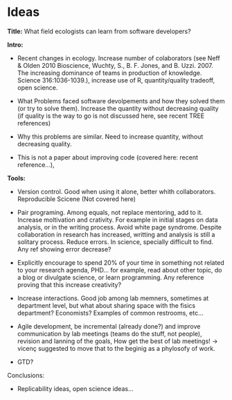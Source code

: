 Ideas
========================================================

**Title:** What field ecologists can learn from software developers?


**Intro:**

- Recent changes in ecology. Increase number of colaborators (see Neff & Olden 2010 Bioscience, Wuchty, S., B. F. Jones, and B. Uzzi. 2007. The increasing dominance of teams in production of knowledge. Science 316:1036-1039.), increase use of R, quantity/quality tradeoff, open science.

- What Problems faced software devolpements and how they solved them (or try to solve them). Increase the quantity without decreasing quality (if quality is the way to go is not discussed here, see recent TREE references)

- Why this problems are similar. Need to increase quantity, without decreasing quality. 

- This is not a paper about improving code (covered here: recent reference...), 

**Tools:**

- Version control. Good when using it alone, better whith collaborators. Reproducible Scicene (Not covered here)

- Pair programing. Among equals, not replace mentoring, add to it. Increase moltivation and crativity. For example in initial stages on data analysis, or in the writing process. Avoid white page syndrome. Despite collaboration in research has increased, writting and analysis is still a solitary process. Reduce errors. In science, specially difficult to find. Any ref 
showing error decrease?

- Explicitly encourage to spend 20% of your time in something not related to your research agenda, PHD… for example, read about other topic, do a blog or divulgate science, or learn programming. Any reference proving that this increase creativity?

- Increase interactions. Good job among lab memners, sometimes at department level, but what about sharing space with the fisics department? Economists? Examples of common restrooms, etc...

- Agile development, be incremental (already done?) and improve communication by lab meetings (teams do the stuff, not people), revision and lanning of the goals, How get the best of lab meetings! -> vicenç suggested to move that to the beginig as a phylosofy of work.
 
- GTD?

Conclusions:

- Replicability ideas, open science ideas...


